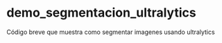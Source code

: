 # demo_segmentacion_ultralytics
Código breve que muestra como segmentar imagenes usando ultralytics
